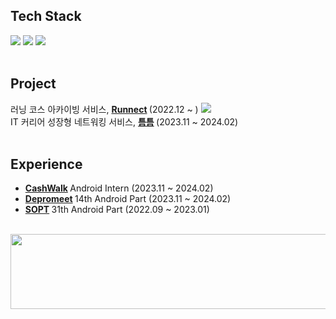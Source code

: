 ## Tech Stack

  <p align="left">
  <img src="https://img.shields.io/badge/Android-3DDC84?style=flat-square&logo=Android&logoColor=white"/>
  <img src="https://img.shields.io/badge/Kotlin-7F52FF?style=flat-square&logo=kotlin&logoColor=white">
  <img src="https://img.shields.io/badge/Java-007396?style=flat-square&logo=Java&logoColor=white"/> 
    
<br>
<br>

## Project
러닝 코스 아카이빙 서비스, <b> [Runnect](https://github.com/Runnect/Runnect-Android) </b> (2022.12 ~ )  <a href="https://play.google.com/store/apps/details?id=com.runnect.runnect
"><img src="https://img.shields.io/badge/Google Play-414141?style=flat-sqaure&logo=Google Play&logoColor=white"></a>
<br>
IT 커리어 성장형 네트워킹 서비스, <b> [틈틈](https://github.com/depromeet/TeumTeum-Android) </b> (2023.11 ~ 2024.02)
<br>
<br>

## Experience
- <b> [CashWalk](https://play.google.com/store/apps/details?id=com.cashwalk.cashwalk) </b> Android Intern  (2023.11 ~ 2024.02) 
- <b> [Depromeet](https://github.com/depromeet#%EB%94%94%ED%94%84%EB%A7%8C---%EB%94%94%EC%9E%90%EC%9D%B4%EB%84%88%EC%99%80-%ED%94%84%EB%A1%9C%EA%B7%B8%EB%9E%98%EB%A8%B8%EA%B0%80-%EB%A7%8C%EB%82%AC%EC%9D%84-%EB%95%8C) </b> 14th Android Part (2023.11 ~ 2024.02)
- <b> [SOPT](https://www.sopt.org/) </b> 31th Android Part  (2022.09 ~ 2023.01) 
<br>

<a href="https://github.com/devxb/gitanimals">
  <img
    src="https://render.gitanimals.org/lines/unam98?pet-id=572662990825648628"
    width="600"
    height="120"
  />
</a>
  

